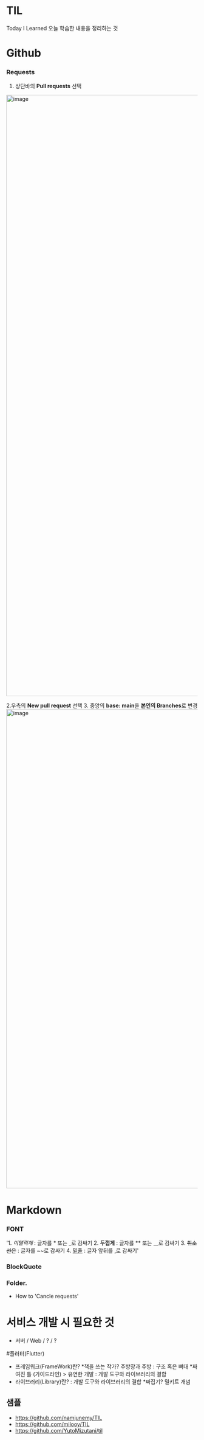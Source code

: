 # TIL

Today I Learned
오늘 학습한 내용을 정리하는 것

Github
========
### Requests
1. 상단바의 **Pull requests** 선택

<img width="1582" alt="image" src="https://github.com/gyubit/TIL/assets/114902088/57364a59-4f0b-4ce4-ad19-7e96b0244fe8">

2.우측의 **New pull request** 선택
3. 중앙의 **base: main**을 **본인의 Branches**로 변경
<img width="1261" alt="image" src="https://github.com/gyubit/TIL/assets/114902088/f377a751-1496-4df7-a82e-2643e19c2aff">

Markdown
========
### FONT
'1. *이탤릭체* : 글자를 * 또는 _로 감싸기
2. **두껍게** : 글자를 ** 또는 __로 감싸기
3. ~~취소선은~~ : 글자를 ~~로 감싸기
4. <u>밑줄</u> : 글자 앞뒤를 <u>,</u>로 감싸기'

### BlockQuote
### Folder.

- How to 'Cancle requests'

# 서비스 개발 시 필요한 것
- 서버 / Web / ? / ?

#플러터(Flutter)
- 프레임워크(FrameWork)란? *책을 쓰는 작가? 주방장과 주방
 : 구조 혹은 뼈대 *짜여진 틀 (가이드라인) > 유연한 개발
 : 개발 도구와 라이브러리의 결합
- 라이브러리(Library)란?
 : 개발 도구와 라이브러리의 결합 *짜집기? 밀키트 개념

## 샘플
- https://github.com/namjunemy/TIL
- https://github.com/milooy/TIL
- https://github.com/YutoMizutani/til
